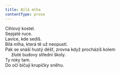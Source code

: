 ```yaml
---
title: Bílá mlha
contentType: prose
---
```


<section>

Cihlový kostel.  
Sepjaté ruce.  
Lavice, kde sedíš.  
Bílá mlha, která tě už neopustí.  
Pak se snáší hustý déšť, zrovna když procházíš kolem  
     žluté budovy střední školy.  
Ty roky tam.  
Do očí bičují krupičky sněhu.

</section>
